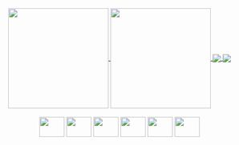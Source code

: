 <div align="center">
  <a href="https://github.com/BlainyArck/">
    <img height=200 align="center" src="https://github-readme-stats.vercel.app/api?username=BlainyArck&theme=dark" />
  </a>
  <a href="https://github.com/BlainyArck/">
    <img height=200 align="center" src="https://github-readme-stats.vercel.app/api/top-langs?username=BlainyArck&layout=compact&langs_count=8&card_width=320&theme=dark" />
  </a>
  <a href="https://github.com/BlainyArck/ProjectGC">
    <img align="center" src="https://github-readme-stats.vercel.app/api/pin/?username=BlainyArck&repo=ProjectGC&theme=dark" />
  </a>
  <a href="https://github.com/BlainyArck/projectgc-backend">
    <img align="center" src="https://github-readme-stats.vercel.app/api/pin/?username=BlainyArck&repo=projectgc-backend&theme=dark" />
  </a>
</div>

<div style="display: inline_block" align="center"><br>
  <img aling="center" height="40" width="50" src="https://cdn.jsdelivr.net/gh/devicons/devicon/icons/react/react-original.svg">
  <img aling="center" height="40" width="50" src="https://cdn.jsdelivr.net/gh/devicons/devicon/icons/javascript/javascript-original.svg">
  <img aling="center" height="40" width="50" src="https://cdn.jsdelivr.net/gh/devicons/devicon/icons/typescript/typescript-original.svg">
  <img aling="center" height="40" width="50" src="https://cdn.jsdelivr.net/gh/devicons/devicon/icons/nestjs/nestjs-plain.svg">
  <img aling="center" height="40" width="50" src="https://cdn.jsdelivr.net/gh/devicons/devicon/icons/android/android-plain.svg">
  <img aling="center" height="40" width="50" src="https://icongr.am/devicon/apple-original.svg?size=98&color=928b8b"> 
</div>
